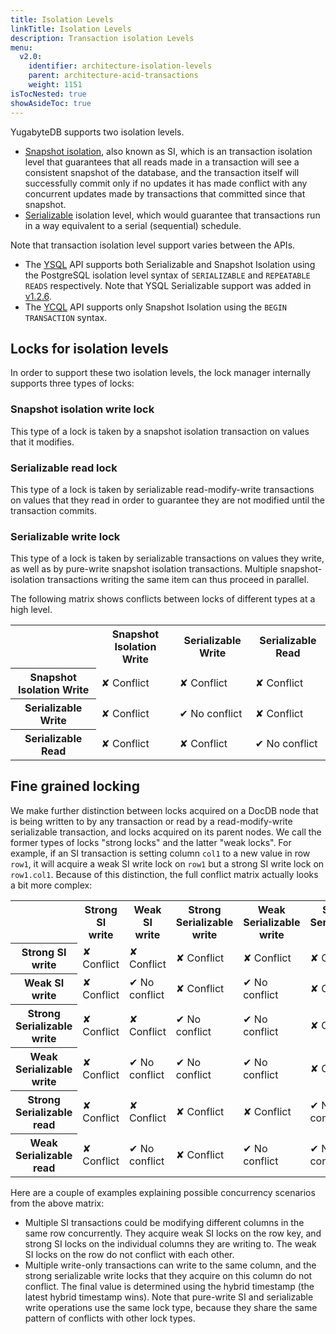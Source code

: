 ```yaml
---
title: Isolation Levels
linkTitle: Isolation Levels
description: Transaction isolation Levels
menu:
  v2.0:
    identifier: architecture-isolation-levels
    parent: architecture-acid-transactions
    weight: 1151
isTocNested: true
showAsideToc: true
---
```


YugabyteDB supports two isolation levels.

- [Snapshot isolation](https://en.wikipedia.org/wiki/Snapshot_isolation), also known as SI, which is an transaction isolation level that guarantees that all reads made in a transaction will see a consistent snapshot of the database, and the transaction itself will successfully commit only if no updates it has made conflict with any concurrent updates made by transactions that committed since that snapshot.
- [Serializable](https://en.wikipedia.org/wiki/Isolation_(database_systems)#Serializable) isolation level, which would guarantee that transactions run in a way equivalent to a serial (sequential) schedule.

Note that transaction isolation level support varies between the APIs.

- The [YSQL](../../../api/ysql/) API supports both Serializable and Snapshot Isolation using the PostgreSQL isolation level syntax of `SERIALIZABLE` and `REPEATABLE READS` respectively. Note that YSQL Serializable support was added in [v1.2.6](../../../releases/v1.2.6/).
- The [YCQL](../../../api/ycql//dml_transaction/) API supports only Snapshot Isolation using the `BEGIN TRANSACTION` syntax.

## Locks for isolation levels

In order to support these two isolation levels, the lock manager internally supports three types
of locks:

### Snapshot isolation write lock

This type of a lock is taken by a snapshot isolation transaction on values that it modifies.

### Serializable read lock

This type of a lock is taken by serializable read-modify-write transactions on values that they read in order to guarantee they are not modified until the transaction commits.

### Serializable write lock

This type of a lock is taken by serializable transactions on values they write, as well as by pure-write snapshot isolation transactions. Multiple snapshot-isolation transactions writing the same item can thus proceed in parallel.

The following matrix shows conflicts between locks of different types at a high level.

<table>
  <tbody>
    <tr>
      <th></th>
      <th>Snapshot Isolation Write</th>
      <th>Serializable Write</th>
      <th>Serializable Read</th>
    </tr>
    <tr>
      <th>Snapshot Isolation Write</th>
      <td class="txn-conflict">&#x2718; Conflict</td>
      <td class="txn-conflict">&#x2718; Conflict</td>
      <td class="txn-conflict">&#x2718; Conflict</td>
    </tr>
    <tr>
      <th>Serializable Write</th>
      <td class="txn-conflict">&#x2718; Conflict</td>
      <td>&#x2714; No conflict</td>
      <td class="txn-conflict">&#x2718; Conflict</td>
    </tr>
    <tr>
      <th>Serializable Read</th>
      <td class="txn-conflict">&#x2718; Conflict</td>
      <td class="txn-conflict">&#x2718; Conflict</td>
      <td>&#x2714; No conflict</td>
    </tr>
  </tbody>
</table>

## Fine grained locking

We make further distinction between locks acquired on a DocDB node that is being written to by any
transaction or read by a read-modify-write serializable transaction, and locks acquired on its
parent nodes. We call the former types of locks "strong locks" and the latter "weak locks". For
example, if an SI transaction is setting column `col1` to a new value in row `row1`, it will
acquire a weak SI write lock on `row1` but a strong SI write lock on `row1.col1`. Because of this distinction, the full conflict matrix actually looks a bit more complex:

<table>
  <tbody>
    <tr>
      <th></th>
      <th>Strong SI write</th>
      <th>Weak SI write</th>
      <th>Strong Serializable write</th>
      <th>Weak Serializable write</th>
      <th>Strong Serializable read</th>
      <th>Weak Serializable read</th>
    </tr>
    <tr>
      <th>Strong SI write</th>
      <td class="txn-conflict">&#x2718; Conflict</td>
      <td class="txn-conflict">&#x2718; Conflict</td>
      <td class="txn-conflict">&#x2718; Conflict</td>
      <td class="txn-conflict">&#x2718; Conflict</td>
      <td class="txn-conflict">&#x2718; Conflict</td>
      <td class="txn-conflict">&#x2718; Conflict</td>
    </tr>
    <tr>
      <th>Weak SI write</th>
      <td class="txn-conflict">&#x2718; Conflict</td>
      <td>&#x2714; No conflict</td>
      <td class="txn-conflict">&#x2718; Conflict</td>
      <td>&#x2714; No conflict</td>
      <td class="txn-conflict">&#x2718; Conflict</td>
      <td>&#x2714; No conflict</td>
    </tr>
    <tr>
      <th>Strong Serializable write</th>
      <td class="txn-conflict">&#x2718; Conflict</td>
      <td class="txn-conflict">&#x2718; Conflict</td>
      <td>&#x2714; No conflict</td>
      <td>&#x2714; No conflict</td>
      <td class="txn-conflict">&#x2718; Conflict</td>
      <td class="txn-conflict">&#x2718; Conflict</td>
    </tr>
    <tr>
      <th>Weak Serializable write</th>
      <td class="txn-conflict">&#x2718; Conflict</td>
      <td>&#x2714; No conflict</td>
      <td>&#x2714; No conflict</td>
      <td>&#x2714; No conflict</td>
      <td class="txn-conflict">&#x2718; Conflict</td>
      <td>&#x2714; No conflict</td>
    </tr>
    <tr>
      <th>Strong Serializable read</th>
      <td class="txn-conflict">&#x2718; Conflict</td>
      <td class="txn-conflict">&#x2718; Conflict</td>
      <td class="txn-conflict">&#x2718; Conflict</td>
      <td class="txn-conflict">&#x2718; Conflict</td>
      <td>&#x2714; No conflict</td>
      <td>&#x2714; No conflict</td>
    </tr>
    <tr>
      <th>Weak Serializable read</th>
      <td class="txn-conflict">&#x2718; Conflict</td>
      <td>&#x2714; No conflict</td>
      <td class="txn-conflict">&#x2718; Conflict</td>
      <td>&#x2714; No conflict</td>
      <td>&#x2714; No conflict</td>
      <td>&#x2714; No conflict</td>
    </tr>
  </tbody>
</table>

Here are a couple of examples explaining possible concurrency scenarios from the above matrix:

- Multiple SI transactions could be modifying different columns in the same row concurrently. They acquire weak SI locks on the row key, and  strong SI locks on the individual columns they are writing to. The weak SI locks on the row do not conflict with each other.
- Multiple write-only transactions can write to the same column, and the strong serializable write locks that they acquire on this column do not conflict. The final value is determined using the hybrid timestamp (the latest hybrid timestamp wins). Note that pure-write SI and serializable write operations use the same lock type, because they share the same pattern of conflicts with other lock types.
